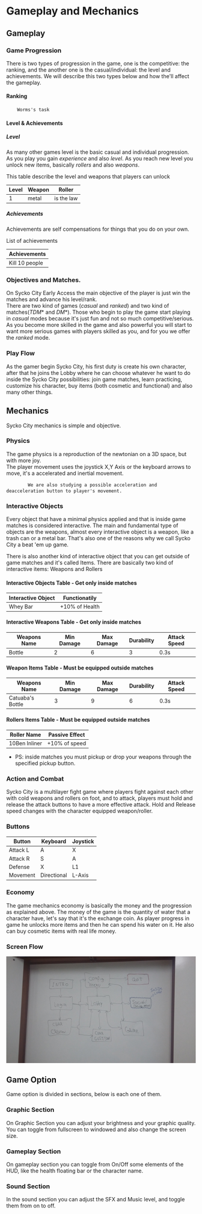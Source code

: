# Gameplay and Mechanics

## Gameplay

### Game Progression

There is two types of progression in the game, one is the 
competitive: the ranking, and the another one is the casual/individual: the level and achievements. 
We will describe this two types below and how the'll affect the gameplay.

#### Ranking
        Worms's task


#### Level & Achievements
##### Level
As many other games level is the basic casual and individual progression.
As you play you gain *experience* and also *level*. As you reach new level
you unlock new items, basically *rollers* and also *weapons*.   
    
This table describe the level and weapons that players can unlock     

| Level  | Weapon  | Roller |
|---|---|---|
| 1  | metal  | is the law  |

##### Achievements

Achievements are self compensations for things that you do on your own.

List of achievements    

|Achievements|
|---|
| Kill 10 people |

### Objectives and Matches.
On Sycko City Early Access the main objective of the player is just
win the matches and advance his level/rank.   
There are two kind of games (*casual* and *ranked*) and two kind of 
matches(*TDM** and *DM**). Those who begin to play the game start playing in
*casual* modes because it's just fun and not so much competitive/serious. As you become more
skilled in the game and also powerful you will start to want more serious games 
with players skilled as you, and for you we offer the *ranked* mode.

### Play Flow
As the gamer begin Sycko City, his first duty is create his own character,
after that he joins the Lobby where he can choose whatever he want to do inside the Sycko
City possibilities: join game matches, learn practicing, customize his character,
buy items (both cosmetic and functional) and also many other things.

## Mechanics

Sycko City mechanics is simple and objective.

### Physics
The game physics is a reproduction of the newtonian on a 3D space, but with more joy.  
The player movement uses the joystick X,Y Axis or the keyboard arrows to move, 
it's a accelerated and inertial movement.    

            We are also studying a possible acceleration and deacceleration button to player's movement.
            
### Interactive Objects
Every object that have a minimal physics applied and that is inside game matches is considered interactive. The main and
fundamental type of objects are the weapons, almost every interactive object is a weapon, like a trash can or a metal bar.
That's also one of the reasons why we call Sycko City a beat 'em up game.    
    
There is also another kind of interactive object that you can get outside of game matches and it's
called Items. There are basically two kind of interactive items: Weapons and Rollers

#### Interactive Objects Table - Get only inside matches
| Interactive Object | Functionatily |              
| --- | --- |                                       
| Whey Bar | +10% of Health|                        


#### Interactive Weapons Table - Get only inside matches
| Weapons Name | Min Damage | Max Damage | Durability | Attack Speed |
|---| --- | --- | --- | --- |
|Bottle| 2 | 6 | 3 | 0.3s |

#### Weapon Items Table - Must be equipped outside matches
| Weapons Name | Min Damage | Max Damage | Durability | Attack Speed |      
|---| --- | --- | --- | --- |                                               
|Catuaba's Bottle| 3 | 9 | 6 | 0.3s |
                                                 
#### Rollers Items Table - Must be equipped outside matches
| Roller Name | Passive Effect |
| --- | --- |
| 10Ben Inliner | +10% of speed | 


* PS: inside matches you must pickup or drop your weapons through the specified pickup button.

### Action and Combat

Sycko City is a multilayer fight game where players fight against each other with
cold weapons and rollers on foot, and to attack, players must hold and release the attack buttons to have a more effective attack. 
Hold and Release speed changes with the character equipped weapon/roller.


### Buttons
| Button        | Keyboard | Joystick |
|     ---       | ---      | ---      |
| Attack L      |   A      |    X     |
| Attack R      |     S    |     A    |
| Defense       |     X    |    L1    |
| Movement      |Directional| L-Axis  |


### Economy

The game mechanics economy is basically the money and the progression as explained above. The money of the game
is the quantity of water that a character have, let's say that it's the exchange coin. As player progress in game he unlocks
more items and then he can spend his water on it. He also can buy cosmetic items with real life money.


### Screen Flow
![GameFlow Image](images/gameflow.jpg)

## Game Option
Game option is divided in sections, below is each one of them.

### Graphic Section
On Graphic Section you can adjust your brightness and your graphic quality. You
can toggle from fullscreen to windowed and also change the screen size.

### Gameplay Section
On gameplay section you can toggle from On/Off some elements of the HUD, 
like the health floating bar or the character name.

### Sound Section
In the sound section you can adjust the SFX and Music level, and toggle them from on to off.

    


